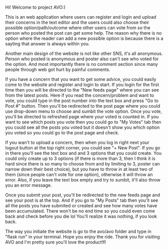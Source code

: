 Hi! Welcome to project AVO:)

This is an web application where users can register and login and upload their concerns in the text editor
and the users could also choose their possible option/path/outcome where other users can vote from so the person
who posted the post can get some help. The reason why there is no option where the reader can add a new possible
option is because there is a sayting that answer is always within you.

Another main design of the website is not like other SNS, it's all anonymous. Person who posted is anonymous and
poster also can't see who voted for the option. And most importantly there is no comment section since many people
through web got hurt by painful comments.

If you have a concern that you want to get some advice, you could easily come to the website and register and
login to start. If you login for the first time then you will be directed to the "New feeds page" where you can
see from the latest posts. Here if you read the concern/problem and want to vote, you could type in the post
number into the text box and press "Go to Post #" button. Then you'll be redirected to the post page where
you could use drop-down menu to choose and sumbit the vote option. Once you vote, you'll be directed to refreshed page
where your voted is counted in. If you want to see which posts you vote then you could go to "My Votes" tab then you
could see all the posts you voted but it doesn't show you which option you voted so you could go to the post page and
check.

If you wan't to upload a concern, then when you log in right next your logout button at the top right corner, you could
see "+ New Post". If you go in there you'll see the text box and and 3 options that you could create. You could only
create up to 3 options (if there is more than 3, then I think it is hard since there is so many to choose from and
by limiting to 3, poster can narrow down their best choice), but you have to throw in at least two of them (since people
can't vote for one option), otherwise it will throw an error. Also, if you leave the text box empty and try to sumbit,
it'll also throw you an error message.

Once you submit your post, you'll be redirected to the new feeds page and see your post is at the top. And if you go to
"My Posts" tab then you'll see all the posts you have submited or created and see how many votes have been accumulated.
There won't be no end time so you could even come back and check before you die lol You'll realize it was nothing,
if you look back.

The way you initiate the website is go to the avo/avo folder and type in "flask run" in your terminal.
Hope you enjoy the ride. Thank you for visiting AVO and I'm pretty sure you'll love the product!fl

